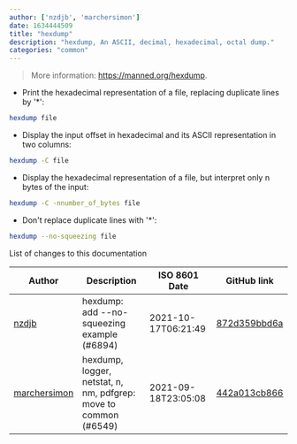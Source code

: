 ```yaml
---
author: ['nzdjb', 'marchersimon']
date: 1634444509
title: "hexdump"
description: "hexdump, An ASCII, decimal, hexadecimal, octal dump."
categories: "common"
---
```

> More information: <https://manned.org/hexdump>.

- Print the hexadecimal representation of a file, replacing duplicate lines by '*':

```bash
hexdump file
```

- Display the input offset in hexadecimal and its ASCII representation in two columns:

```bash
hexdump -C file
```

- Display the hexadecimal representation of a file, but interpret only n bytes of the input:

```bash
hexdump -C -nnumber_of_bytes file
```

- Don't replace duplicate lines with '*':

```bash
hexdump --no-squeezing file
```
List of changes to this documentation


Author | Description | ISO 8601 Date | GitHub link
------|-----|-----|-----
[nzdjb](mailto:github@2a1b.com) | hexdump: add --no-squeezing example (#6894) | 2021-10-17T06:21:49 | [872d359bbd6a](https://github.com/tldr-pages/tldr/commit/872d359bbd6a93fc12c540c6eee3db7874d71286)
[marchersimon](mailto:50295997+marchersimon@users.noreply.github.com) | hexdump, logger, netstat, n, nm, pdfgrep: move to common (#6549) | 2021-09-18T23:05:08 | [442a013cb866](https://github.com/tldr-pages/tldr/commit/442a013cb86602dfb50e4beb8bd2f66dc97e117d)

